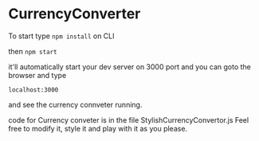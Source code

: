 # CurrencyConverter

To start type
`npm install` on CLI

then 
`npm start`

it'll automatically start your dev server on 3000 port and you can goto the browser and type

`localhost:3000`

and see the currency connveter running.

code for Currency conveter is in the file 
StylishCurrencyConvertor.js
Feel free to modify it, style it and play with it as you please.